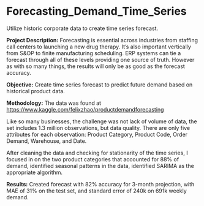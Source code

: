# Forecasting_Demand_Time_Series
Utilize historic corporate data to create time series forecast.
  
**Project Description:** 
Forecasting is essential across industries from staffing call centers  to launching a new drug therapy.  It’s also important vertically from S&OP to finite manufacturing scheduling.
ERP systems can tie a forecast through all of these levels providing one source of truth.
However as with so many things, the results will only be as good as the forecast accuracy.

**Objective:**
Create time series forecast to predict future demand based on historical product data.

**Methodology:**
The data was found at https://www.kaggle.com/felixzhao/productdemandforecasting

Like so many businesses, the challenge was not lack of volume of data, the set includes 1.3 million observations, but data quality.  There are only five attributes for each observation:  Product Category, Product Code, Order Demand, Warehouse, and Date.

After cleaning the data and checking for stationarity of the time series, I focused in on the two product categories that accounted for 88%  of demand, identified seasonal patterns in the data, identified SARIMA as the appropriate algorithm. 

**Results:**
Created forecast with 82% accuracy for 3-month projection, with MAE of 31% on the test set, and standard error of 240k on 691k weekly demand.
